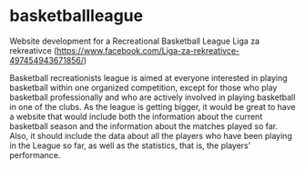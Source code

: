 # basketballleague
Website development for a Recreational Basketball League Liga za rekreativce (https://www.facebook.com/Liga-za-rekreativce-497454943671856/) 

Basketball recreationists league is aimed at everyone interested in playing basketball within one organized competition, except for those who play basketball professionally and who are actively involved in playing basketball in one of the clubs. As the league is getting bigger, it would be great to have a website that would include both the information about the current basketball season and the information about the matches played so far. Also, it should include the data about all the players who have been playing in the League so far, as well as the statistics, that is, the players’ performance.

